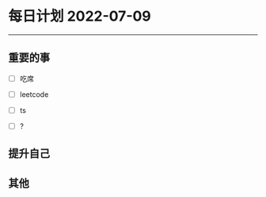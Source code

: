 #  每日计划 2022-07-09
---
## 重要的事
- [ ]  吃席
- [ ]  leetcode
- [ ]  ts
- [ ] ?




## 提升自己

  



## 其他








